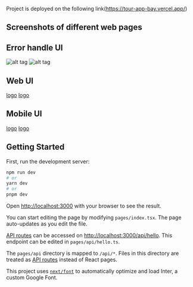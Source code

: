 Project is deployed on the following link(https://tour-app-bay.vercel.app/)

## Screenshots of different web pages

## Error handle UI

![alt tag](https://drive.google.com/file/d/1tQOeE__Oj2W2Rnwp3e0brmQ4Dl0uo_4-/view?usp=sharing)
![alt tag](https://drive.google.com/file/d/1OWYL2WjKYfZIO7uv4Ya4PEG-td4ahunS/view?usp=sharing)

## Web UI

[logo](https://drive.google.com/file/d/1LW_DgP0IYNDSwq6YtqoicOPVIHx9BjYe/view?usp=sharing)
[logo](https://drive.google.com/file/d/1M8teLz-NWeCpZNhwsXz4x6bZJwhP4JOd/view?usp=sharing)

## Mobile UI

[logo](https://drive.google.com/file/d/1-FGSj_1ZgH9mMws5fREA2AuIhwt7bKP2/view?usp=sharing)
[logo](https://drive.google.com/file/d/1ycd0QoSAiYE-GBtoR57f42NaTKW-e-8X/view?usp=sharing)

## Getting Started

First, run the development server:

```bash
npm run dev
# or
yarn dev
# or
pnpm dev
```

Open [http://localhost:3000](http://localhost:3000) with your browser to see the result.

You can start editing the page by modifying `pages/index.tsx`. The page auto-updates as you edit the file.

[API routes](https://nextjs.org/docs/api-routes/introduction) can be accessed on [http://localhost:3000/api/hello](http://localhost:3000/api/hello). This endpoint can be edited in `pages/api/hello.ts`.

The `pages/api` directory is mapped to `/api/*`. Files in this directory are treated as [API routes](https://nextjs.org/docs/api-routes/introduction) instead of React pages.

This project uses [`next/font`](https://nextjs.org/docs/basic-features/font-optimization) to automatically optimize and load Inter, a custom Google Font.

